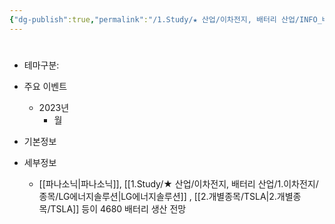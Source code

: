 ```yaml
---
{"dg-publish":true,"permalink":"/1.Study/★ 산업/이차전지, 배터리 산업/INFO_배터리/4680 배터리/","created":"2024-11-20T21:02:27.670+09:00","updated":"2025-06-03T20:07:21.483+09:00"}
---
```


#

- 테마구분: 



- 주요 이벤트
	- 2023년
		- 월




- 기본정보



- 세부정보
	- [[파나소닉\|파나소닉]], [[1.Study/★ 산업/이차전지, 배터리 산업/1.이차전지/종목/LG에너지솔루션\|LG에너지솔루션]] , [[2.개별종목/TSLA\|2.개별종목/TSLA]] 등이 4680 배터리 생산 전망 


